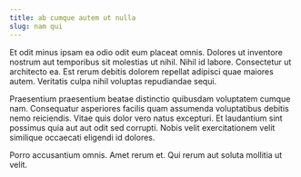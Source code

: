 ```yaml
---
title: ab cumque autem ut nulla
slug: nam qui
---
```


Et odit minus ipsam ea odio odit eum placeat omnis. Dolores ut inventore nostrum aut temporibus sit molestias ut nihil. Nihil id labore. Consectetur ut architecto ea. Est rerum debitis dolorem repellat adipisci quae maiores autem. Veritatis culpa nihil voluptas repudiandae sequi.

Praesentium praesentium beatae distinctio quibusdam voluptatem cumque nam. Consequatur asperiores facilis quam assumenda voluptatibus debitis nemo reiciendis. Vitae quis dolor vero natus excepturi. Et laudantium sint possimus quia aut aut odit sed corrupti. Nobis velit exercitationem velit similique occaecati eligendi id dolores.

Porro accusantium omnis. Amet rerum et. Qui rerum aut soluta mollitia ut velit.
